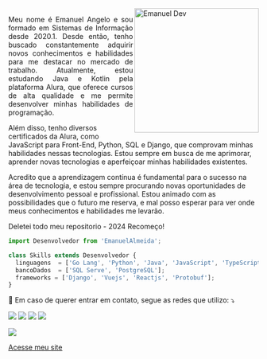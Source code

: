 <img src="https://images.pexels.com/photos/15175074/pexels-photo-15175074.png?auto=compress&cs=tinysrgb&w=1260&h=750&dpr=1" min-width="250px" max-width="250px" width="250px" align="right" alt="Emanuel Dev">

<p align="justify"> 
  Meu nome é Emanuel Angelo e sou formado em Sistemas de Informação desde 2020.1. Desde então, tenho buscado constantemente adquirir novos conhecimentos e habilidades para me destacar no mercado de trabalho. Atualmente, estou estudando Java e Kotlin pela plataforma Alura, que oferece cursos de alta qualidade e me permite desenvolver minhas habilidades de programação.

Além disso, tenho diversos certificados da Alura, como JavaScript para Front-End, Python, SQL e Django, que comprovam minhas habilidades nessas tecnologias. Estou sempre em busca de me aprimorar, aprender novas tecnologias e aperfeiçoar minhas habilidades existentes.

Acredito que a aprendizagem contínua é fundamental para o sucesso na área de tecnologia, e estou sempre procurando novas oportunidades de desenvolvimento pessoal e profissional. Estou animado com as possibilidades que o futuro me reserva, e mal posso esperar para ver onde meus conhecimentos e habilidades me levarão.
</p>

<p>
Deletei todo meu repositorio - 2024 Recomeço!
</p>

```js
import Desenvolvedor from 'EmanuelAlmeida';

class Skills extends Desenvolvedor {
  linguagens  = ['Go Lang', 'Python', 'Java', 'JavaScript', 'TypeScript'];
  bancoDados  = ['SQL Serve', 'PostgreSQL'];
  frameworks = ['Django', 'Vuejs', 'Reactjs', 'Protobuf'];
}
```

<p align="left">
  💌 Em caso de querer entrar em contato, segue as redes que utilizo: ⤵️
</p>

<p align="left">
  <a href="emanuelangelo@outlook.com.br" alt="Outlook">
  <img src="https://img.shields.io/badge/Microsoft_Outlook-0078D4?style=for-the-badge&logo=microsoft-outlook&logoColor=white&link=emanuel.angelo16@gmail.com" /></a>

  <a href="https://www.linkedin.com/in/emanuelangelo/" alt="Linkedin">
  <img src="https://img.shields.io/badge/LinkedIn-0077B5?style=for-the-badge&logo=linkedin&logoColor=white&link=https://www.linkedin.com/in/emanuelangelo/" /></a>

  <a href="https://www.facebook.com/profile.php?id=100080620125161" alt="Facebook">
  <img src="https://img.shields.io/badge/Facebook-1877F2?style=for-the-badge&logo=facebook&logoColor=white&link=https://www.facebook.com/profile.php?id=100080620125161"/></a>

  <a href="https://www.instagram.com/devemanuelangelo/" alt="Instagram">
  <img src="https://img.shields.io/badge/Instagram-E4405F?style=for-the-badge&logo=instagram&logoColor=white&link=https://www.instagram.com/devemanuelangelo/"/></a>
</p>  

<a href="https://api.whatsapp.com/send/?phone=5598985573745&text&type=phone_number&app_absent=0" alt="WhatsApp">
  <img src="https://img.shields.io/badge/-WhatsApp-25d366?style=flat-square&labelColor=25d366&logo=whatsapp&logoColor=white&link=https://api.whatsapp.com/send/?phone=5598985573745&text&type=phone_number&app_absent=0"/></a>
<p><a href="https://meu-portfolio-react-js.vercel.app/" alt="Portfólio">Acesse meu site</a></p>
